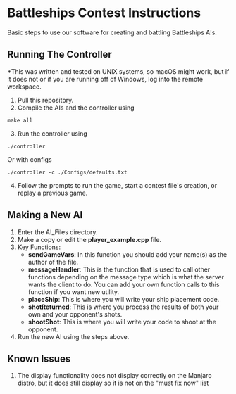 # Battleships Contest Instructions
Basic steps to use our software for creating and battling Battleships AIs.

## Running The Controller
*This was written and tested on UNIX systems, so macOS might work, but if it does not or if you are running off of Windows, log into the remote workspace.
1. Pull this repository.
2. Compile the AIs and the controller using
```
make all
```
3. Run the controller using
```
./controller
```
Or with configs 
```
./controller -c ./Configs/defaults.txt
```
4. Follow the prompts to run the game, start a contest file's creation, or replay a previous game. 

## Making a New AI
1. Enter the AI_Files directory.
2. Make a copy or edit the **player_example.cpp** file.
3. Key Functions:
    - **sendGameVars**: In this function you should add your name(s) as the author of the file.
    - **messageHandler**: This is the function that is used to call other functions depending on the message type which is what the server wants the client to do. You can add your own function calls to this function if you want new utility.
    - **placeShip**: This is where you will write your ship placement code.
    - **shotReturned**: This is where you process the results of both your own and your opponent's shots.
    - **shootShot**: This is where you will write your code to shoot at the opponent.
4. Run the new AI using the steps above. 

## Known Issues
1. The display functionality does not display correctly on the Manjaro distro, but it does still display so it is not on the "must fix now" list
